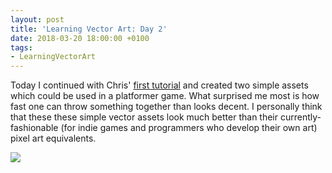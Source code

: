 ```yaml
---
layout: post
title: 'Learning Vector Art: Day 2'
date: 2018-03-20 18:00:00 +0100
tags:
- LearningVectorArt
---
```


Today I continued with Chris' [first tutorial](https://www.gamasutra.com/blogs/ChrisHildenbrand/20111015/90415/2D_Game_Art_For_Programmers__Part_1_updated.php) and created two simple assets which could be used in a platformer game. What surprised me most is how fast one can throw something together than looks decent. I personally think that these these simple vector assets look much better than their currently-fashionable (for indie games and programmers who develop their own art) pixel art equivalents.

![]({{site.baseurl}}/assets/images/posts/2018/LearningVectorArt/02.svg)

